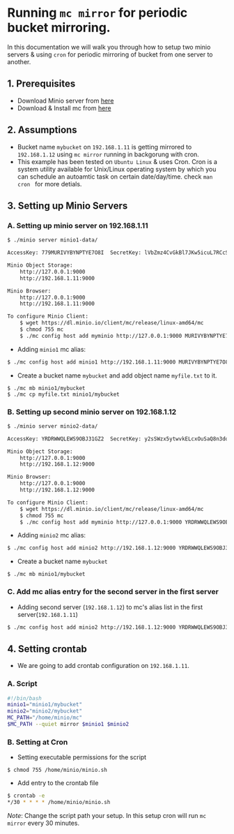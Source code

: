 # Running ``mc mirror`` for periodic bucket mirroring.
In this documentation we will walk you through how to setup two minio servers & using ``cron`` for periodic mirroring of bucket from one server to another. 

## 1. Prerequisites
* Download Minio server from [here](https://docs.minio.io/docs/minio)
* Download & Install mc from [here](https://docs.minio.io/docs/minio-client-quick-start-guide)

## 2. Assumptions
* Bucket name ``mybucket`` on ``192.168.1.11`` is getting mirrored to ``192.168.1.12``  using ``mc mirror`` running in backgorung with cron.
* This example has been tested on ``Ubuntu Linux`` & uses Cron. Cron is a system utility available for Unix/Linux operating system by which you can schedule an autoamtic task on certain date/day/time. check ``man cron `` for more detials.

## 3. Setting up Minio Servers 
### A. Setting up minio server on 192.168.1.11
```sh
$ ./minio server minio1-data/

AccessKey: 779MURIVYBYNPTYE7O8I  SecretKey: lVbZmz4CvGkBl7JKw5icuL7RCcSvpBJTkAJTFQwz  Region: us-east-1

Minio Object Storage:
    http://127.0.0.1:9000
    http://192.168.1.11:9000

Minio Browser:
    http://127.0.0.1:9000
    http://192.168.1.11:9000

To configure Minio Client:
    $ wget https://dl.minio.io/client/mc/release/linux-amd64/mc
    $ chmod 755 mc
    $ ./mc config host add myminio http://127.0.0.1:9000 MURIVYBYNPTYE7O8I779 lVbZmz4CvGkBl7JKw5icuL7RCcSvpBJTkAJTFQwz

```
* Adding ``minio1`` mc alias:
```sh
$ ./mc config host add minio1 http://192.168.1.11:9000 MURIVYBYNPTYE7O8I779 lVbZmz4CvGkBl7JKw5icuL7RCcSvpBJTkAJTFQwz
```
* Create a bucket name ``mybucket`` and add object name ``myfile.txt`` to it.
```
$ ./mc mb minio1/mybucket
$ ./mc cp myfile.txt minio1/mybucket
```
### B. Setting up second minio server on 192.168.1.12
```sh
$ ./minio server minio2-data/

AccessKey: YRDRWWQLEWS9OBJ31GZ2  SecretKey: y2sSWzx5ytwvkELcxOuSaQ8n3doNqoIilRpb5Kjj  Region: us-east-1

Minio Object Storage:
    http://127.0.0.1:9000
    http://192.168.1.12:9000

Minio Browser:
    http://127.0.0.1:9000
    http://192.168.1.12:9000

To configure Minio Client:
    $ wget https://dl.minio.io/client/mc/release/linux-amd64/mc
    $ chmod 755 mc
    $ ./mc config host add myminio http://127.0.0.1:9000 YRDRWWQLEWS9OBJ31GZ2 y2sSWzx5ytwvkELcxOuSaQ8n3doNqoIilRpb5Kjj
```
* Adding ``minio2`` mc alias:
```sh
$ ./mc config host add minio2 http://192.168.1.12:9000 YRDRWWQLEWS9OBJ31GZ2 y2sSWzx5ytwvkELcxOuSaQ8n3doNqoIilRpb5Kjj
```
* Create a bucket name ``mybucket``
```
$ ./mc mb minio1/mybucket
```
### C. Add mc alias entry for the second server in the first server
* Adding second server (``192.168.1.12``) to mc's alias list in the first server(``192.168.1.11``) 
```sh
$ ./mc config host add minio2 http://192.168.1.12:9000 YRDRWWQLEWS9OBJ31GZ2 y2sSWzx5ytwvkELcxOuSaQ8n3doNqoIilRpb5Kjj
```

## 4. Setting crontab 
* We are going to add crontab configuration on ``192.168.1.11``.
### A. Script
```sh
#!/bin/bash
minio1="minio1/mybucket"
minio2="minio2/mybucket"
MC_PATH="/home/minio/mc"
$MC_PATH --quiet mirror $minio1 $minio2
```
### B. Setting at Cron
* Setting executable permissions for the script 
```
$ chmod 755 /home/minio/minio.sh
```
* Add entry to the crontab file
```sh
$ crontab -e
*/30 * * * * /home/minio/minio.sh 
```
*Note*: Change the script path your setup. In this setup cron will run `mc mirror` every 30 minutes.
